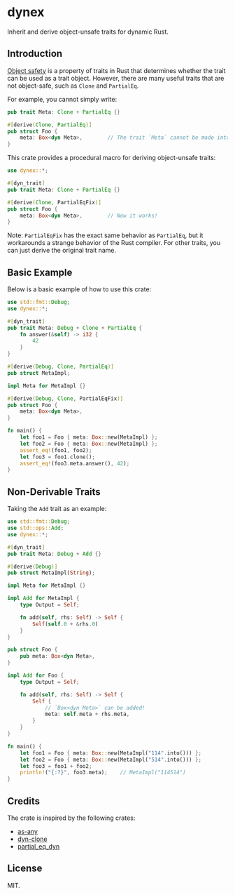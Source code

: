 # dynex

Inherit and derive object-unsafe traits for dynamic Rust.

## Introduction

[Object safety](https://doc.rust-lang.org/reference/items/traits.html#object-safety) is a property of traits in Rust that determines whether the trait can be used as a trait object. However, there are many useful traits that are not object-safe, such as `Clone` and `PartialEq`.

For example, you cannot simply write:

```rust compile_fail
pub trait Meta: Clone + PartialEq {}

#[derive(Clone, PartialEq)]
pub struct Foo {
    meta: Box<dyn Meta>,        // The trait `Meta` cannot be made into an object.
}
```

This crate provides a procedural macro for deriving object-unsafe traits:

```rust
use dynex::*;

#[dyn_trait]
pub trait Meta: Clone + PartialEq {}

#[derive(Clone, PartialEqFix)]
pub struct Foo {
    meta: Box<dyn Meta>,        // Now it works!
}
```

Note: `PartialEqFix` has the exact same behavior as `PartialEq`, but it workarounds a strange behavior of the Rust compiler. For other traits, you can just derive the original trait name.

## Basic Example

Below is a basic example of how to use this crate:

```rust
use std::fmt::Debug;
use dynex::*;

#[dyn_trait]
pub trait Meta: Debug + Clone + PartialEq {
    fn answer(&self) -> i32 {
        42
    }
}

#[derive(Debug, Clone, PartialEq)]
pub struct MetaImpl;

impl Meta for MetaImpl {}

#[derive(Debug, Clone, PartialEqFix)]
pub struct Foo {
    meta: Box<dyn Meta>,
}

fn main() {
    let foo1 = Foo { meta: Box::new(MetaImpl) };
    let foo2 = Foo { meta: Box::new(MetaImpl) };
    assert_eq!(foo1, foo2);
    let foo3 = foo1.clone();
    assert_eq!(foo3.meta.answer(), 42);
}
```

## Non-Derivable Traits

Taking the `Add` trait as an example:

```rust
use std::fmt::Debug;
use std::ops::Add;
use dynex::*;

#[dyn_trait]
pub trait Meta: Debug + Add {}

#[derive(Debug)]
pub struct MetaImpl(String);

impl Meta for MetaImpl {}

impl Add for MetaImpl {
    type Output = Self;

    fn add(self, rhs: Self) -> Self {
        Self(self.0 + &rhs.0)
    }
}

pub struct Foo {
    pub meta: Box<dyn Meta>,
}

impl Add for Foo {
    type Output = Self;

    fn add(self, rhs: Self) -> Self {
        Self {
            // `Box<dyn Meta>` can be added!
            meta: self.meta + rhs.meta,
        }
    }
}

fn main() {
    let foo1 = Foo { meta: Box::new(MetaImpl("114".into())) };
    let foo2 = Foo { meta: Box::new(MetaImpl("514".into())) };
    let foo3 = foo1 + foo2;
    println!("{:?}", foo3.meta);    // MetaImpl("114514")
}
```

## Credits

The crate is inspired by the following crates:

- [as-any](https://github.com/fogti/as-any)
- [dyn-clone](https://github.com/dtolnay/dyn-clone)
- [partial_eq_dyn](https://github.com/StamesJames/partial_eq_dyn)

## License

MIT.

